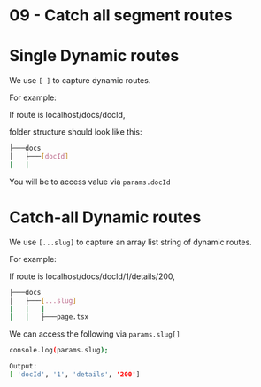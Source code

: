 # 09 - Catch all segment routes

# Single Dynamic routes

We use `[ ]` to capture dynamic routes.

For example:

If route is localhost/docs/docId,

folder structure should look like this:

```bash
├───docs
│   ├───[docId]
|   |
```

You will be to access value via `params.docId`

# Catch-all Dynamic routes

We use `[...slug]` to capture an array list string of dynamic routes.

For example:

If route is localhost/docs/docId/1/details/200,

```bash
├───docs
│   ├───[...slug]
|   |   |
|   |   ├───page.tsx
```

We can access the following via `params.slug[]`

```bash
console.log(params.slug);

Output:
[ 'docId', '1', 'details', '200']
```